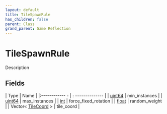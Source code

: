 ```yaml
---
layout: default
title: TileSpawnRule
has_children: false
parent: Class
grand_parent: Game Reflection
---
```

# TileSpawnRule
Description 

## Fields
| Type | Name |
|:------------ - | : -------------- |
| [uint64](game-reflection/components/uint64.md) | min_instances |
| [uint64](game-reflection/components/uint64.md) | max_instances |
| [int](game-reflection/enums/int.md) | force_fixed_rotation |
| [float](game-reflection/components/float.md) | random_weight |
| Vector< [TileCoord](game-reflection/classes/tile_coord.md) > | tile_coord |
